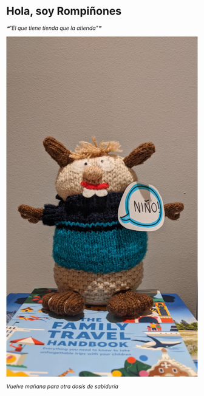 # Hola, soy Rompiñones

<!--STARTS_HERE_QUOTE_README-->
<i>❝"El que tiene tienda que la atienda"❞</i>
<!--ENDS_HERE_QUOTE_README-->

<!--START_SECTION:update_image-->
![alt text](https://raw.githubusercontent.com/focaalvarez/rompinones/main/.github/images/IMG_20220508_220456.jpg?raw=true)
<!--END_SECTION:update_image-->

*Vuelve mañana para otra dosis de sabiduría*
